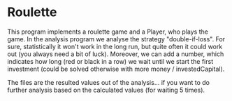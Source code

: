 # Roulette

This program implements a roulette game and a Player, who plays the game. In the analysis program we analyse the strategy "double-if-loss". For sure, statistically it won't work in the long run, but quite often it could work out (you always need a bit of luck). Moreover, we can add a number, which indicates how long (red or black in a row) we wait until we start the first investment (could be solved otherwise with more money / investedCapital).

The files are the resulted values out of the analysis... if you want to do further analysis based on the calculated values (for waiting 5 times). 
